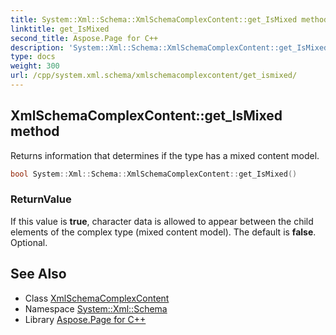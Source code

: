 ```yaml
---
title: System::Xml::Schema::XmlSchemaComplexContent::get_IsMixed method
linktitle: get_IsMixed
second_title: Aspose.Page for C++
description: 'System::Xml::Schema::XmlSchemaComplexContent::get_IsMixed method. Returns information that determines if the type has a mixed content model in C++.'
type: docs
weight: 300
url: /cpp/system.xml.schema/xmlschemacomplexcontent/get_ismixed/
---
```

## XmlSchemaComplexContent::get_IsMixed method


Returns information that determines if the type has a mixed content model.

```cpp
bool System::Xml::Schema::XmlSchemaComplexContent::get_IsMixed()
```


### ReturnValue

If this value is **true**, character data is allowed to appear between the child elements of the complex type (mixed content model). The default is **false**. Optional.

## See Also

* Class [XmlSchemaComplexContent](../)
* Namespace [System::Xml::Schema](../../)
* Library [Aspose.Page for C++](../../../)

